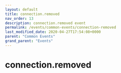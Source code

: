 ```yaml
---
layout: default
title: connection.removed 
nav_order: 13
description: connection.removed event
permalink: /events/common-events/connection-removed
last_modified_date: 2020-04-27T17:54:08+0000
parent: "Common Events"
grand_parent: "Events"
---
```


# connection.removed
